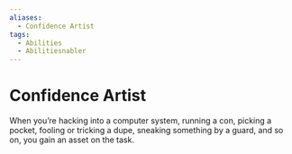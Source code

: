 ```yaml
---
aliases:
  - Confidence Artist
tags:
  - Abilities
  - Abilitiesnabler
---
```


# Confidence Artist

When you’re hacking into a computer system, running a con, picking a pocket, fooling or tricking a dupe, sneaking something by a guard, and so on, you gain an asset on the task.
